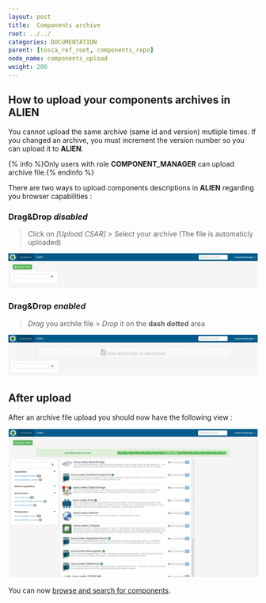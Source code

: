 ```yaml
---
layout: post
title:  Components archive
root: ../../
categories: DOCUMENTATION
parent: [tosca_ref_root, components_repo]
node_name: components_upload
weight: 200
---
```


## How to upload your components archives in **ALIEN**

You cannot upload the same archive (same id and version) mutliple times. If you changed an archive, you must increment the version number so you can upload it to **ALIEN**.

{% info %}Only users with role **COMPONENT_MANAGER** can upload archive file.{% endinfo %}

There are two ways to upload components descriptions in **ALIEN** regarding you browser capabilities :

### Drag&Drop *disabled*

> Click on *[Upload CSAR]* > *Select* your archive (The file is automaticly uploaded)

[![Upload an archive file without D&D](../../images/components_guide/upload-components-button-en.png)](../../images/components_guide/upload-components-button-en.png)

### Drag&Drop *enabled*

> *Drag* you archile file > *Drop* it on the **dash dotted** area

[![Upload an archive file with D&D](../../images/components_guide/upload-components-en.png)](../../images/components_guide/upload-components-en.png)

## After upload

After an archive file upload you should now have the following view :

[![Completed  archive file upload](../../images/components_guide/upload-components-finished-en.png)](../../images/components_guide/upload-components-finished-en.png)

You can now [browse and search for components](components_browse_search.html).
